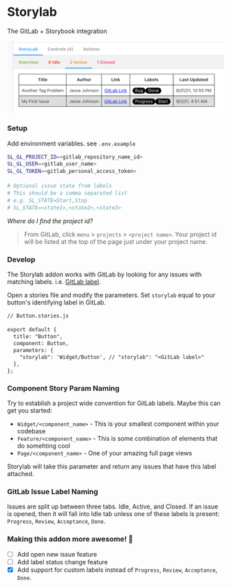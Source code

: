 # Storylab
The GitLab + Storybook integration

![](https://raw.githubusercontent.com/johnson-jesse/storylab/main/.github/images/storylab.png)

### Setup

Add environment variables. see `.env.example`

```bash
SL_GL_PROJECT_ID=<gitlab_repository_name_id>
SL_GL_USER=<gitlab_user_name>
SL_GL_TOKEN=<gitlab_personal_access_token>

# Optional issue state from labels
# This should be a comma separated list
# e.g. SL_STATE=Start,Stop
# SL_STATE=<state1>,<state2>,<state3>
```

*Where do I find the project id?*
>From GitLab, click `menu` > `projects` > `<project name>`. Your project id will be listed at the top of the page just under your project name.

### Develop
The Storylab addon works with GitLab by looking for any issues with matching labels. i.e. [GitLab label](https://docs.gitlab.com/ee/user/project/labels.html).

Open a stories file and modify the parameters. Set `storylab` equal to your button's identifying label in GitLab.

```tsx
// Button.stories.js

export default {
  title: "Button",
  component: Button,
  parameters: {
    "storylab": 'Widget/Button', // "storylab": "<GitLab label>"
  },
};
```

### Component Story Param Naming
Try to establish a project wide convention for GitLab labels. Maybe this can get you started:

* `Widget/<component_name>` - This is your smallest component within your codebase
* `Feature/<component_name>` - This is some combination of elements that do somehting cool
* `Page/<component_name>` - One of your amazing full page views

Storylab will take this parameter and return any issues that have this label attached.

### GitLab Issue Label Naming
Issues are split up between three tabs. Idle, Active, and Closed. If an issue is opened, then it will fall into Idle tab unless one of these labels is present: `Progress`, `Review`, `Acceptance`, `Done`.

### Making this addon more awesome! 🤘
- [ ] Add open new issue feature
- [ ] Add label status change feature
- [x] Add support for custom labels instead of `Progress`, `Review`, `Acceptance`, `Done`.
